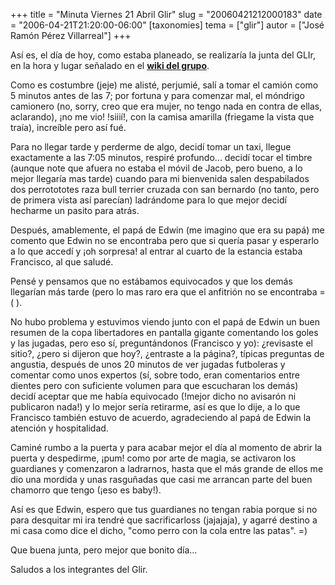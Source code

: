 +++
title = "Minuta Viernes 21 Abril Glir"
slug = "20060421212000183"
date = "2006-04-21T21:20:00-06:00"
[taxonomies]
tema = ["glir"]
autor = ["José Ramón Pérez Villarreal"]
+++

Así es, el día de hoy, como estaba planeado, se realizaría la junta del
GLIr, en la hora y lugar señalado en el **[wiki del
grupo](http://www.ministeriosjm.com/area51/~jacob/wiki/index.php/Portada)**.

Como es costumbre (jeje) me alisté, perjumié, salí a tomar el camión
como 5 minutos antes de las 7; por fortuna y para comenzar mal, el
móndrigo camionero (no, sorry, creo que era mujer, no tengo nada en
contra de ellas, aclarando), ¡no me vio! !siiií!, con la camisa amarilla
(friegame la vista que traía), increíble pero así fué.

<!-- more -->
Para no llegar tarde y perderme de algo, decidí tomar un taxi, llegue
exactamente a las 7:05 minutos, respiré profundo... decidí tocar el
timbre (aunque note que afuera no estaba el móvil de Jacob, pero bueno,
a lo mejor llegaría mas tarde) cuando para mi bienvenida salen
despabilados dos perrotototes raza bull terrier cruzada con san bernardo
(no tanto, pero de primera vista así parecían) ladrándome para lo que
mejor decidí hecharme un pasito para atrás.

Después, amablemente, el papá de Edwin (me imagino que era su papá) me
comento que Edwin no se encontraba pero que si quería pasar y esperarlo
a lo que accedí y ¡oh sorpresa! al entrar al cuarto de la estancia
estaba Francisco, al que saludé.

Pensé y pensamos que no estábamos equivocados y que los demás llegarían
más tarde (pero lo mas raro era que el anfitrión no se encontraba =( ).

No hubo problema y estuvimos viendo junto con el papá de Edwin un buen
resumen de la copa libertadores en pantalla gigante comentando los goles
y las jugadas, pero eso sí, preguntándonos (Francisco y yo): ¿revisaste
el sitio?, ¿pero si dijeron que hoy?, ¿entraste a la página?, típicas
preguntas de angustia, después de unos 20 minutos de ver jugadas
futboleras y comentar como unos expertos (sí, sobre todo, eran
comentarios entre dientes pero con suficiente volumen para que
escucharan los demás) decidí aceptar que me había equivocado (!mejor
dicho no avisarón ni publicaron nada!) y lo mejor sería retirarme, así
es que lo dije, a lo que Francisco también estuvo de acuerdo,
agradeciendo al papá de Edwin la atención y hospitalidad.

Caminé rumbo a la puerta y para acabar mejor el día al momento de abrir
la puerta y despedirme, ¡pum! como por arte de magia, se activaron los
guardianes y comenzaron a ladrarnos, hasta que el más grande de ellos me
dio una mordida y unas rasguñadas que casi me arrancan parte del buen
chamorro que tengo (¡eso es baby!).

Así es que Edwin, espero que tus guardianes no tengan rabia porque si no
para desquitar mi ira tendré que sacrificarloss (jajajaja), y agarré
destino a mi casa como dice el dicho, "como perro con la cola entre las
patas". =)

Que buena junta, pero mejor que bonito día...

Saludos a los integrantes del Glir.
